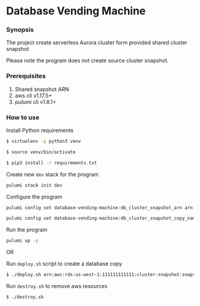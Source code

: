 # Database Vending Machine

### Synopsis

The project create serverless Aurora cluster form provided shared cluster snapshot

Please note the program does not create source cluster snapshot.

### Prerequisites
1. Shared snapshot ARN 
1. aws cli v1.17.5+
1. pulumi cli v1.8.1+ 

### How to use

Install Python requirements

```bash
$ virtualenv -p python3 venv
```
```bash
$ source venv/bin/activate
```
```bash
$ pip3 install -r requirements.txt
```


Create new `dev` stack for the program 

```bash
pulumi stack init dev
```

Configure the program

```bash
pulumi config set database-vending-machine:db_cluster_snapshot_arn arn:aws:rds:us-west-1:111111111111:cluster-snapshot:snapshot-shared;

pulumi config set database-vending-machine:db_cluster_snapshot_copy_name snapshot-shared-copy;
```

Run the program

```bash
pulumi up -y
```

OR

Run `deploy.sh` script to create a database copy

```bash
$ ./deploy.sh arn:aws:rds:us-west-1:111111111111:cluster-snapshot:snapshot-shared
```  

Run `destroy.sh` to remove aws resources 

```bash
$ ./destroy.sh
```
